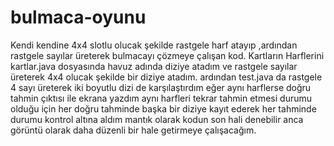 # bulmaca-oyunu
Kendi kendine 4x4 slotlu olucak şekilde rastgele harf atayıp ,ardından rastgele sayılar üreterek bulmacayı çözmeye çalışan kod.
Kartların Harflerini kartlar.java dosyasında havuz adında diziye atadım ve rastgele sayılar üreterek 4x4 olucak şekilde bir diziye atadım.
ardından test.java da rastgele 4 sayı üreterek iki boyutlu dizi de karşılaştırdım eğer aynı harflerse doğru tahmin çıktısı ile ekrana yazdım aynı harfleri 
tekrar tahmin etmesi durumu olduğu için her doğru tahminde başka bir diziye kayıt ederek her tahminde durumu kontrol altına aldım
mantık olarak kodun son hali denebilir anca görüntü olarak daha düzenli bir hale getirmeye çalışacağım.
